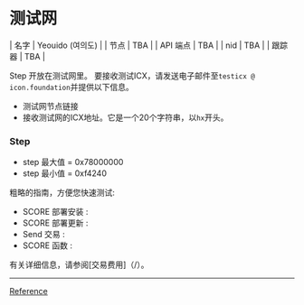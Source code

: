 # 测试网

| 名字          | Yeouido (여의도) |
| 节点          | TBA |
| API 端点      | TBA |
| nid          | TBA |
| 跟踪器        | TBA |

Step 开放在测试网里。 
要接收测试ICX，请发送电子邮件至`testicx @ icon.foundation`并提供以下信息。
- 测试网节点链接
- 接收测试网的ICX地址。它是一个20个字符串，以`hx`开头。



### Step 
- step 最大值 = 0x78000000
- step 最小值 = 0xf4240

粗略的指南，方便您快速测试:  
- SCORE 部署安装 : 
- SCORE 部署更新 :   
- Send 交易 : 
- SCORE 函数 : 

有关详细信息，请参阅[交易费用]（/）。


---
[Reference](https://github.com/icon-project/icon-project.github.io/tree/2b560055206301b45d5af750d8a39165ebe0da1c)